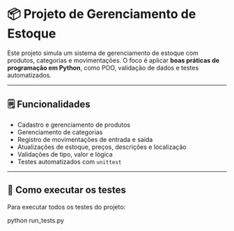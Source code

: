 # 📦 Projeto de Gerenciamento de Estoque

Este projeto simula um sistema de gerenciamento de estoque com produtos, categorias e movimentações. O foco é aplicar **boas práticas de programação em Python**, como POO, validação de dados e testes automatizados.

---

## 🗒️ Funcionalidades

- Cadastro e gerenciamento de produtos
- Gerenciamento de categorias
- Registro de movimentações de entrada e saída
- Atualizações de estoque, preços, descrições e localização
- Validações de tipo, valor e lógica
- Testes automatizados com `unittest`

---

## 🧪 Como executar os testes

Para executar todos os testes do projeto:

python run_tests.py

